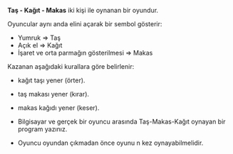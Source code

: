 **Taş - Kağıt - Makas** iki kişi ile oynanan bir oyundur. 

Oyuncular aynı anda elini açarak bir sembol gösterir:
- Yumruk => Taş
- Açık el => Kağıt
- İşaret ve orta parmağın gösterilmesi => Makas

Kazanan aşağıdaki kurallara göre belirlenir:
- kağıt taşı yener (örter).
- taş makası yener (kırar).
- makas kağıdı yener (keser).

- Bilgisayar ve gerçek bir oyuncu arasında Taş-Makas-Kağıt oynayan bir program yazınız. 
- Oyuncu oyundan çıkmadan önce oyunu n kez oynayabilmelidir.
